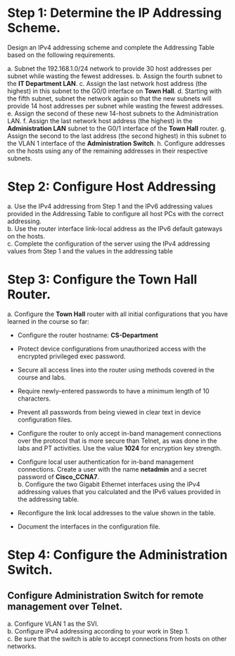 # Step 1: Determine the IP Addressing Scheme.
Design an IPv4 addressing scheme and complete the Addressing Table based on the following requirements.

a. Subnet the 192.168.1.0/24 network to provide 30 host addresses per subnet while wasting the fewest addresses.
b. Assign the fourth subnet to the **IT Department LAN**.
c. Assign the last network host address (the highest) in this subnet to the G0/0 interface on **Town Hall**.
d. Starting with the fifth subnet, subnet the network again so that the new subnets will provide 14 host addresses per subnet while wasting the fewest addresses. 
e. Assign the second of these new 14-host subnets to the Administration LAN. 
f. Assign the last network host address (the highest) in the **Administration LAN** subnet to the G0/1 interface of the **Town Hall** router. 
g. Assign the second to the last address (the second highest) in this subnet to the VLAN 1 interface of the **Administration Switch**.
h. Configure addresses on the hosts using any of the remaining addresses in their respective subnets.

# Step 2: Configure Host Addressing
a. Use the IPv4 addressing from Step 1 and the IPv6 addressing values provided in the Addressing Table to configure all host PCs with the correct addressing.<br>
b. Use the router interface link-local address as the IPv6 default gateways on the hosts.<br>
c. Complete the configuration of the server using the IPv4 addressing values from Step 1 and the values in the addressing table<br>

# Step 3: Configure the Town Hall Router.
a. Configure the **Town Hall** router with all initial configurations that you have learned in the course so far:

- Configure the router hostname: **CS-Department**
- Protect device configurations from unauthorized access with the encrypted privileged exec password.
- Secure all access lines into the router using methods covered in the course and labs.
- Require newly-entered passwords to have a minimum length of 10 characters.
- Prevent all passwords from being viewed in clear text in device configuration files.
- Configure the router to only accept in-band management connections over the protocol that is more secure than Telnet, as was done in the labs and PT activities. Use the value **1024** for encryption key strength.
- Configure local user authentication for in-band management connections. Create a user with the name **netadmin** and a secret password of **Cisco_CCNA7**.<br>
b. Configure the two Gigabit Ethernet interfaces using the IPv4 addressing values that you calculated and the IPv6 values provided in the addressing table.

- Reconfigure the link local addresses to the value shown in the table.
- Document the interfaces in the configuration file.
# Step 4: Configure the Administration Switch.
## Configure Administration Switch for remote management over Telnet.

a. Configure VLAN 1 as the SVI.<br>
b. Configure IPv4 addressing according to your work in Step 1.<br>
c. Be sure that the switch is able to accept connections from hosts on other networks.
